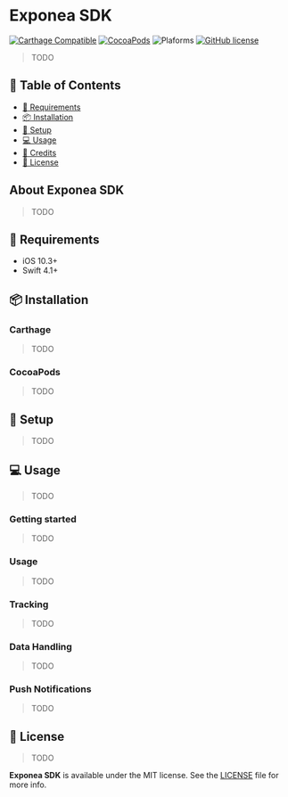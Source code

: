 # Exponea SDK

[![Carthage Compatible](https://img.shields.io/badge/carthage-compatible-4BC51D.svg?style=flat)](https://github.com/Carthage/Carthage)
[![CocoaPods](https://img.shields.io/cocoapods/v/Exponea.svg)](https://cocoapods.org/pods/Exponea)
![Plaforms](https://img.shields.io/badge/platforms-iOS-lightgrey.svg)
[![GitHub license](https://img.shields.io/badge/license-MIT-blue.svg)](https://github.com/nodes-ios/Serpent/blob/master/LICENSE)

> TODO

## 📑 Table of Contents

- [📝 Requirements](#-requirements)
- [📦 Installation](#-installation)
- [🔧 Setup](#-setup)
- [💻 Usage](#-usage)
- [👥 Credits](#-credits)
- [📄 License](#-license)

## About Exponea SDK

> TODO

## 📝 Requirements

* iOS 10.3+
* Swift 4.1+  

## 📦 Installation

### Carthage

> TODO

### CocoaPods

> TODO

## 🔧 Setup

> TODO

## 💻 Usage

> TODO

### Getting started
> TODO

### Usage
> TODO

### Tracking
> TODO

### Data Handling
> TODO

### Push Notifications
> TODO

## 📄 License
> TODO

**Exponea SDK** is available under the MIT license. See the [LICENSE](https://github.com/nodes-projects/exponea-sdk-ios/blob/master/LICENSE) file for more info.